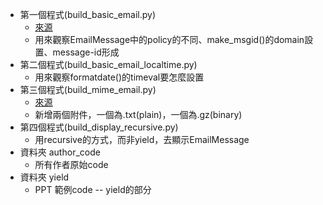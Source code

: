  - 第一個程式(build_basic_email.py)
	 - [來源](https://github.com/brandon-rhodes/fopnp/blob/m/py3/chapter12/build_basic_email.py)
	 - 用來觀察EmailMessage中的policy的不同、make_msgid()的domain設置、message-id形成
 - 第二個程式(build_basic_email_localtime.py) 
	 - 用來觀察formatdate()的timeval要怎麼設置
 - 第三個程式(build_mime_email.py)
	 - [來源](https://github.com/brandon-rhodes/fopnp/blob/m/py3/chapter12/build_mime_email.py)
	 - 新增兩個附件，一個為.txt(plain)，一個為.gz(binary)
 - 第四個程式(build_display_recursive.py)
	 - 用recursive的方式，而非yield，去顯示EmailMessage
 - 資料夾 author_code
	 - 所有作者原始code
 - 資料夾 yield
	 - PPT 範例code -- yield的部分
